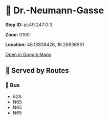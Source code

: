 # 🚉 Dr.-Neumann-Gasse


**Stop ID:** at:49:247:0:3

**Zone:** 0100

**Location:** 48.13838426, 16.28836951

[Open in Google Maps](https://www.google.com/maps?q=48.13838426,16.28836951)

## 🚆 Served by Routes

### 🚌 Bus
- 62A
- N65
- N65
- N65